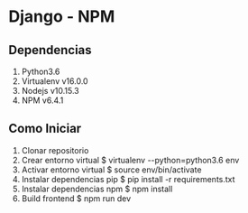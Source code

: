 # Django - NPM

## Dependencias
1. Python3.6
1. Virtualenv v16.0.0
1. Nodejs v10.15.3
1. NPM v6.4.1

## Como Iniciar
1. Clonar repositorio
1. Crear entorno virtual $ virtualenv --python=python3.6 env
1. Activar entorno virtual $ source env/bin/activate
1. Instalar dependencias pip $ pip install -r requirements.txt
1. Instalar dependencias npm $ npm install
1. Build frontend $ npm run dev
